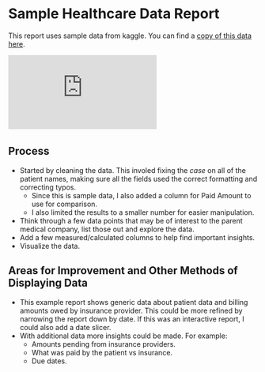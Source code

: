 # Sample Healthcare Data Report

This report uses sample data from kaggle. You can find a [copy of this data here](https://www.kaggle.com/datasets/prasad22/healthcare-dataset/data).

![image of Healthcare Report](https://github.com/shout64/portfolio-projects/blob/add_power_BI/PowerBI/Healthcare%20Report/Patient%20and%20Billing%20Data.pdf)

## Process
- Started by cleaning the data. This involed fixing the *case* on all of the patient names, making sure all the fields used the correct formatting and correcting typos.
    - Since this is sample data, I also added a column for Paid Amount to use for comparison.
	- I also limited the results to a smaller number for easier manipulation.
- Think through a few data points that may be of interest to the parent medical company, list those out and explore the data.
- Add a few measured/calculated columns to help find important insights.
- Visualize the data.


## Areas for Improvement and Other Methods of Displaying Data
- This example report shows generic data about patient data and billing amounts owed by insurance provider. This could be more refined by narrowing the report down by date. If this was an interactive report, I could also add a date slicer.
- With additional data more insights could be made. For example:
	- Amounts pending from insurance providers.
	- What was paid by the patient vs insurance.
	- Due dates.
